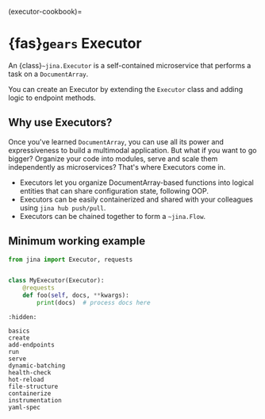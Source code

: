 (executor-cookbook)=
# {fas}`gears` Executor

An {class}`~jina.Executor` is a self-contained microservice that performs a task on a `DocumentArray`. 

You can create an Executor by extending the `Executor` class and adding logic to endpoint methods.

## Why use Executors?

Once you've learned `DocumentArray`, you can use all its power and expressiveness to build a multimodal application.
But what if you want to go bigger? Organize your code into modules, serve and scale them independently as microservices? That's where Executors come in.

- Executors let you organize DocumentArray-based functions into logical entities that can share configuration state, following OOP.
- Executors can be easily containerized and shared with your colleagues using `jina hub push/pull`.
- Executors can be chained together to form a `~jina.Flow`.

## Minimum working example

```python
from jina import Executor, requests


class MyExecutor(Executor):
    @requests
    def foo(self, docs, **kwargs):
        print(docs)  # process docs here
```



```{toctree}
:hidden:

basics
create
add-endpoints
run
serve
dynamic-batching
health-check
hot-reload
file-structure
containerize
instrumentation
yaml-spec
```
